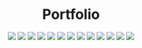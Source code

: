 <div align="center"> 
  <h1>Portfolio</h1>
</div>
<div align="center"> 
  <img src="https://img.shields.io/badge/React-20232A?style=for-the-badge&logo=react&logoColor=61DAFB" />
  <img src="https://img.shields.io/badge/JavaScript-F7DF1E?style=for-the-badge&logo=javascript&logoColor=black"  /> 
  <img src="https://img.shields.io/badge/HTML5-E34F26?style=for-the-badge&logo=html5&logoColor=white">
  <img src="https://img.shields.io/badge/CSS3-1572B6?style=for-the-badge&logo=css3&logoColor=white">
  <img src="https://img.shields.io/badge/Tailwind_CSS-38B2AC?style=for-the-badge&logo=tailwind-css&logoColor=white">
  <img src="https://img.shields.io/badge/react--icons-%2361DAFB.svg?style=for-the-badge&logo=react&logoColor=white">
  <img src="https://img.shields.io/badge/vite-%23646CFF.svg?style=for-the-badge&logo=vite&logoColor=white">
  <img src="https://img.shields.io/badge/Vercel-000000?style=for-the-badge&logo=vercel&logoColor=white">
  <img src="https://img.shields.io/badge/styled--components-DB7093?style=for-the-badge&logo=styled-components&logoColor=white">
  <img src="https://img.shields.io/badge/Material%20UI-007FFF?style=for-the-badge&logo=mui&logoColor=white">
  <img src="https://img.shields.io/badge/React_Hook_Form-EC5990?style=for-the-badge&logo=react-hook-form&logoColor=white">
  <img src="https://img.shields.io/badge/JSON_Server-npm-CB3837?style=for-the-badge&logo=npm&logoColor=white">
  <img src="https://img.shields.io/badge/Tailwind%20CSS%20Animated-06B6D4?style=for-the-badge&logo=tailwind-css&logoColor=white">
</div>
